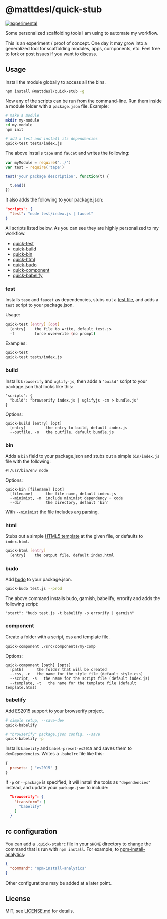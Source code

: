 # @mattdesl/quick-stub

[![experimental](http://badges.github.io/stability-badges/dist/experimental.svg)](http://github.com/badges/stability-badges)

Some personalized scaffolding tools I am using to automate my workflow. 

This is an experiment / proof of concept. One day it may grow into a generalized tool for scaffolding modules, apps, components, etc. Feel free to fork or post issues if you want to discuss.

## Usage

Install the module globally to access all the bins. 

```sh
npm install @mattdesl/quick-stub -g
```

Now any of the scripts can be run from the command-line. Run them inside a module folder with a `package.json` file. Example:

```sh
# make a module
mkdir my-module
cd my-module
npm init

# add a test and install its dependencies
quick-test tests/index.js
```

The above installs `tape` and `faucet` and writes the following:

```js
var myModule = require('../')
var test = require('tape')

test('your package description', function(t) {

  t.end()
})
```

It also adds the following to your package.json:

```json
"scripts": {
  "test": "node test/index.js | faucet"
}
```

All scripts listed below. As you can see they are highly personalized to my workflow.

- [quick-test](#test)
- [quick-build](#build)
- [quick-bin](#bin)
- [quick-html](#html)
- [quick-budo](#budo)
- [quick-component](#component)
- [quick-babelify](#babelify)

### test

Installs `tape` and `faucet` as dependencies, stubs out a [test file](templates/test.js), and adds a `test` script to your package.json.

Usage: 

```sh
quick-test [entry] [opt]
  [entry]    the file to write, default test.js
  -f         force overwrite (no prompt)
```

Examples:

```sh
quick-test
quick-test tests/index.js
```

### build

Installs `browserify` and `uglify-js`, then adds a `"build"` script to your package.json that looks like this:

```
"scripts": {
  "build": "browserify index.js | uglifyjs -cm > bundle.js"
}
```

Options: 

```
quick-build [entry] [opt]
  [entry]         the entry to build, default index.js
  --outfile, -o   the outfile, default bundle.js
```

### bin

Adds a `bin` field to your package.json and stubs out a simple `bin/index.js` file with the following:

```
#!/usr/bin/env node

```

Options:

```
quick-bin [filename] [opt]
  [filename]      the file name, default index.js
  --minimist, -m  include minimist dependency + code
  --dir           the directory, default 'bin'
```

With `--minimist` the file includes [arg parsing](templates/bin-minimist.js).

### html

Stubs out a simple [HTML5 template](templates/index.html) at the given file, or defaults to `index.html`. 

```sh
quick-html [entry]
  [entry]    the output file, default index.html
```

### budo

Add [budo](https://github.com/mattdesl/budo) to your package.json.

```sh
quick-budo test.js --prod
```

The above command installs budo, garnish, babelify, errorify and adds the following script:

```
"start": "budo test.js -t babelify -p errorify | garnish"
```

### component

Create a folder with a script, css and template file.

```sh
quick-component ./src/components/my-comp
```

Options:

```
quick-component [path] [opts]
  [path]      the folder that will be created
  --css, -c   the name for the style file (default style.css)
  --script, -s   the name for the script file (default index.js)
  --template, -t   the name for the template file (default template.html)
```

### babelify

Add ES2015 support to your browserify project.

```sh
# simple setup, --save-dev
quick-babelify

# "browserify" package.json config, --save
quick-babelify -p
```

Installs `babelify` and `babel-preset-es2015` and saves them to `devDependencies`. Writes a `.babelrc` file like this:

```js
{
  presets: [ "es2015" ]
}
```

If `-p` or `--package` is specified, it will install the tools as `"dependencies"` instead, and update your `package.json` to include:

```json
  "browserify": {
    "transform": [
      "babelify"
    ]
  }
```

## rc configuration

You can add a `.quick-stubrc` file in your `$HOME` directory to change the command that is run with `npm install`. For example, to [npm-install-analytics](https://github.com/mattdesl/npm-install-analytics):

```json
{
  "command": "npm-install-analytics"
}
```

Other configurations may be added at a later point.

## License

MIT, see [LICENSE.md](http://github.com/mattdesl/quick-stub/blob/master/LICENSE.md) for details.
